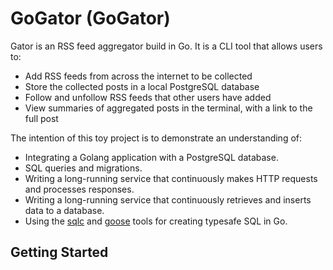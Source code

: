 # GoGator (GoGator)

Gator is an RSS feed aggregator build in Go. It is a CLI tool that allows users to: 

- Add RSS feeds from across the internet to be collected
- Store the collected posts in a local PostgreSQL database
- Follow and unfollow RSS feeds that other users have added
- View summaries of aggregated posts in the terminal, with a link to the full post

The intention of this toy project is to demonstrate an understanding of: 

- Integrating a Golang application with a PostgreSQL database.
- SQL queries and migrations. 
- Writing a long-running service that continuously makes HTTP requests and processes responses.
- Writing a long-running service that continuously retrieves and inserts data to a database.
- Using the [sqlc](https://sqlc.dev/) and [goose](https://github.com/pressly/goose) tools for creating typesafe SQL in Go.

## Getting Started

